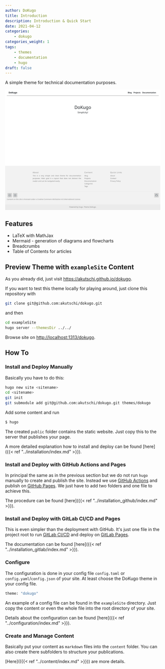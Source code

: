 ```yaml
---
author: DoKugo
title: Introduction
description: Introduction & Quick Start
date: 2021-04-12
categories:
    - dokugo
categories_weight: 1
tags:
    - themes
    - documentation
    - hugo
draft: false
---
```


A simple theme for technical documentation purposes.

![Screenshot](screenshot.png)

## Features

- LaTeX with MathJax
- Mermaid - generation of diagrams and flowcharts
- Breadcrumbs
- Table of Contents for articles

## Preview Theme with `exampleSite` Content

As you already did, just visit https://akutschi.github.io/dokugo. 

If you want to test this theme locally for playing around, just clone this repository with

```bash
git clone git@github.com:akutschi/dokugo.git
```

and then

```bash
cd exampleSite
hugo server --themesDir ../../
```

Browse site on [http://localhost:1313/dokugo](http://localhost:1313/dokugo).

## How To

### Install and Deploy Manually

Basically you have to do this:

```bash
hugo new site <sitename>
cd <sitename>
git init
git submodule add git@github.com:akutschi/dokugo.git themes/dokugo
```

Add some content and run

```bash
$ hugo 
```

The created `public` folder contains the static website. Just copy this to the server that publishes your page.

A more detailed explanation how to install and deploy can be found [here]({{< ref "../installation/index.md" >}}).

### Install and Deploy with GitHub Actions and Pages

In principal the same as in the previous section but we do not run `hugo` manually to create and publish the site.
Instead we use [GitHub Actions](https://docs.github.com/en/actions) and publish on [GitHub Pages](https://docs.github.com/en/pages).
We just have to add two folders and one file to achieve this.

The procedure can be found [here]({{< ref "../installation_github/index.md" >}}).

### Install and Deploy with GitLab CI/CD and Pages

This is even simpler than the deployment with GitHub. 
It's just one file in the project root to run [GitLab CI/CD](https://docs.gitlab.com/ee/ci/) and deploy on [GitLab Pages](https://docs.gitlab.com/ee/user/project/pages/).

The documentation can be found [here]({{< ref "../installation_gitlab/index.md" >}}).
### Configure

The configuration is done in your config file `config.toml` or `config.yaml`/`config.json` of your site.
At least choose the DoKugo theme in your config file.

```bash
theme: "dokugo"
```

An example of a config file can be found in the `exampleSite` directory. 
Just copy the content or even the whole file into the root directory of your site.

Details about the configuration can be found [here]({{< ref "../configuration/index.md" >}}).

### Create and Manage Content

Basically put your content as `markdown` files into the `content` folder. You can also create there subfolders to structure your publications. 

[Here](({{< ref "../content/index.md" >}})) are more details.

